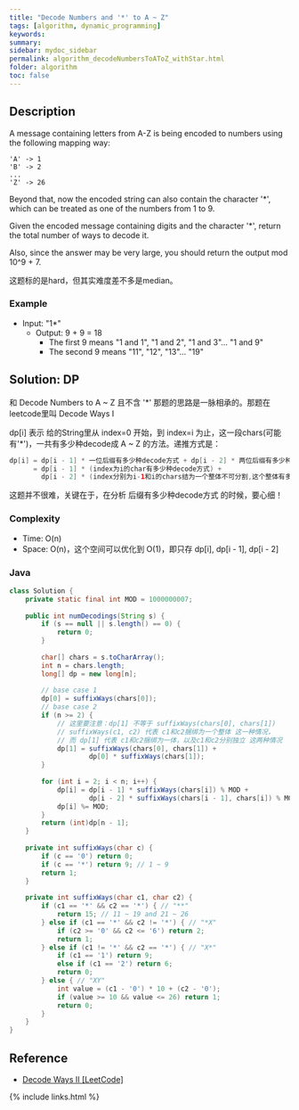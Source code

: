 ```yaml
---
title: "Decode Numbers and '*' to A ~ Z"
tags: [algorithm, dynamic_programming]
keywords:
summary:
sidebar: mydoc_sidebar
permalink: algorithm_decodeNumbersToAToZ_withStar.html
folder: algorithm
toc: false
---
```


## Description
A message containing letters from A-Z is being encoded to numbers using the following mapping way:
```
'A' -> 1
'B' -> 2
...
'Z' -> 26
```
Beyond that, now the encoded string can also contain the character '*', which can be treated as one of the numbers from 1 to 9.

Given the encoded message containing digits and the character '*', return the total number of ways to decode it.

Also, since the answer may be very large, you should return the output mod 10^9 + 7.

这题标的是hard，但其实难度差不多是median。

### Example
* Input: "1*"
  * Output: 9 + 9 = 18
    * The first 9 means "1 and 1", "1 and 2", "1 and 3"... "1 and 9"
    * The second 9 means "11", "12", "13"... "19"

## Solution: DP
和 Decode Numbers to A ~ Z 且不含 '*' 那题的思路是一脉相承的。那题在leetcode里叫 Decode Ways I

dp[i] 表示 给的String里从 index=0 开始，到 index=i 为止，这一段chars(可能有'*')，一共有多少种decode成 A ~ Z 的方法。递推方式是：
```java
dp[i] = dp[i - 1] * 一位后缀有多少种decode方式 + dp[i - 2] * 两位后缀有多少种decode方式
      = dp[i - 1] * (index为i的char有多少种decode方式) + 
        dp[i - 2] * (index分别为i-1和i的chars结为一个整体不可分割,这个整体有多少种decode方式)
```
这题并不很难，关键在于，在分析 后缀有多少种decode方式 的时候，要心细！

### Complexity
* Time: O(n)
* Space: O(n)，这个空间可以优化到 O(1)，即只存 dp[i], dp[i - 1], dp[i - 2]

### Java
```java
class Solution {
    private static final int MOD = 1000000007;
    
    public int numDecodings(String s) {
        if (s == null || s.length() == 0) {
            return 0;
        }
        
        char[] chars = s.toCharArray();
        int n = chars.length;
        long[] dp = new long[n];
        
        // base case 1
        dp[0] = suffixWays(chars[0]);
        // base case 2
        if (n >= 2) {
            // 这里要注意：dp[1] 不等于 suffixWays(chars[0], chars[1])
            // suffixWays(c1, c2) 代表 c1和c2捆绑为一个整体 这一种情况，
            // 而 dp[1] 代表 c1和c2捆绑为一体，以及c1和c2分别独立 这两种情况
            dp[1] = suffixWays(chars[0], chars[1]) +
                    dp[0] * suffixWays(chars[1]);
        }
        
        for (int i = 2; i < n; i++) {
            dp[i] = dp[i - 1] * suffixWays(chars[i]) % MOD +
                    dp[i - 2] * suffixWays(chars[i - 1], chars[i]) % MOD;
            dp[i] %= MOD;
        }
        return (int)dp[n - 1];
    }
    
    private int suffixWays(char c) {
        if (c == '0') return 0;
        if (c == '*') return 9; // 1 ~ 9
        return 1;
    }
    
    private int suffixWays(char c1, char c2) {
        if (c1 == '*' && c2 == '*') { // "**"
            return 15; // 11 ~ 19 and 21 ~ 26
        } else if (c1 == '*' && c2 != '*') { // "*X"
            if (c2 >= '0' && c2 <= '6') return 2;
            return 1;
        } else if (c1 != '*' && c2 == '*') { // "X*"
            if (c1 == '1') return 9;
            else if (c1 == '2') return 6;
            return 0;
        } else { // "XY"
            int value = (c1 - '0') * 10 + (c2 - '0');
            if (value >= 10 && value <= 26) return 1;
            return 0;
        }
    }
}
```

## Reference
* [Decode Ways II [LeetCode]](https://leetcode.com/problems/decode-ways-ii/description/)

{% include links.html %}
